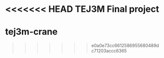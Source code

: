<<<<<<< HEAD
TEJ3M Final project
=======
# tej3m-crane
>>>>>>> e0a0e73cc6612586955680489dc71203accc6365
